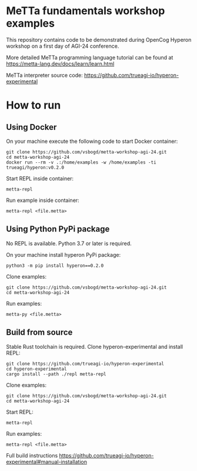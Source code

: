 # MeTTa fundamentals workshop examples

This repository contains code to be demonstrated during OpenCog Hyperon
workshop on a first day of AGI-24 conference.

More detailed MeTTa programming language tutorial can be found at
https://metta-lang.dev/docs/learn/learn.html

MeTTa interpreter source code:
https://github.com/trueagi-io/hyperon-experimental

# How to run

## Using Docker

On your machine execute the following code to start Docker container:
```
git clone https://github.com/vsbogd/metta-workshop-agi-24.git
cd metta-workshop-agi-24
docker run --rm -v .:/home/examples -w /home/examples -ti trueagi/hyperon:v0.2.0
```

Start REPL inside container:
```
metta-repl
```

Run example inside container:
```
metta-repl <file.metta>
```

## Using Python PyPi package

No REPL is available. Python 3.7 or later is required.

On your machine install hyperon PyPi package:
```
python3 -m pip install hyperon==0.2.0
```

Clone examples:
```
git clone https://github.com/vsbogd/metta-workshop-agi-24.git
cd metta-workshop-agi-24
```

Run examples:
```
metta-py <file.metta>
```

## Build from source

Stable Rust toolchain is required. Clone hyperon-experimental and install REPL:
```
git clone https://github.com/trueagi-io/hyperon-experimental
cd hyperon-experimental
cargo install --path ./repl metta-repl
```

Clone examples:
```
git clone https://github.com/vsbogd/metta-workshop-agi-24.git
cd metta-workshop-agi-24
```

Start REPL:
```
metta-repl
```

Run examples:
```
metta-repl <file.metta>
```

Full build instructions
https://github.com/trueagi-io/hyperon-experimental#manual-installation
